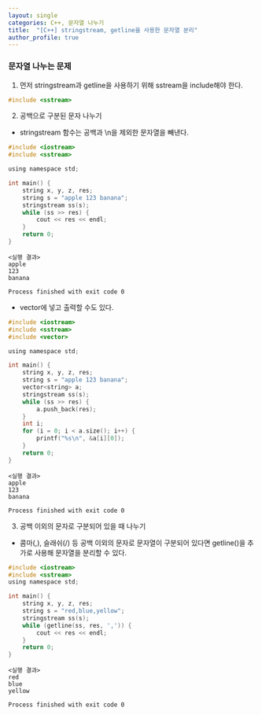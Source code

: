 ```yaml
---
layout: single
categories: C++, 문자열 나누기
title:  "[C++] stringstream, getline을 사용한 문자열 분리"
author_profile: true
---
```


### 문자열 나누는 문제
1. 먼저 stringstream과 getline을 사용하기 위해 sstream을 include해야 한다.

```c
#include <sstream>
```
2. 공백으로 구분된 문자 나누기
- stringstream 함수는 공백과 \n을 제외한 문자열을 빼낸다.
```c
#include <iostream>
#include <sstream>

using namespace std;

int main() {
    string x, y, z, res;
    string s = "apple 123 banana";
    stringstream ss(s);
    while (ss >> res) {
        cout << res << endl;
    }
    return 0;
}
```
```
<실행 결과>
apple
123
banana

Process finished with exit code 0
```
- vector에 넣고 출력할 수도 있다.
```c
#include <iostream>
#include <sstream>
#include <vector>

using namespace std;

int main() {
    string x, y, z, res;
    string s = "apple 123 banana";
    vector<string> a;
    stringstream ss(s);
    while (ss >> res) {
        a.push_back(res);
    }
    int i;
    for (i = 0; i < a.size(); i++) {
        printf("%s\n", &a[i][0]);
    }
    return 0;
}
```
```
<실행 결과>
apple
123
banana

Process finished with exit code 0
```

3. 공백 이외의 문자로 구분되어 있을 때 나누기
- 콤마(,), 슬래쉬(/) 등 공백 이외의 문자로 문자열이 구분되어 있다면 getline()을 추가로 사용해 문자열을 분리할 수 있다.

```c
#include <iostream>
#include <sstream>
using namespace std;

int main() {
    string x, y, z, res;
    string s = "red,blue,yellow";
    stringstream ss(s);
    while (getline(ss, res, ',')) {
        cout << res << endl;
    }
    return 0;
}
```
```
<실행 결과>
red
blue
yellow

Process finished with exit code 0
```
